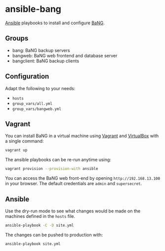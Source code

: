 ansible-bang
============

[Ansible](https://www.ansible.com) playbooks to install and configure [BaNG](https://github.com/patschbo/BaNG).

Groups
------

  * bang: BaNG backup servers
  * bangweb: BaNG web frontend and database server
  * bangclient: BaNG backup clients

Configuration
-------------

Adapt the following to your needs:

  * `hosts`
  * `group_vars/all.yml`
  * `group_vars/bangweb.yml`

Vagrant
-------

You can install BaNG in a virtual machine using [Vagrant](https://www.vagrantup.com) and [VirtualBox](https://www.virtualbox.org) with a single command:

```sh
vagrant up
```

The ansible playbooks can be re-run anytime using:

```sh
vagrant provision --provision-with ansible
```

You can access the BaNG web front-end by opening `http://192.168.13.100` in your browser. The default credentials are `admin` and `supersecret`.

Ansible
-------

Use the dry-run mode to see what changes would be made on the machines defined in the `hosts` file.

```sh
ansible-playbook -C -D site.yml
```

The changes can be pushed to production with:

```sh
ansible-playbook site.yml
```
